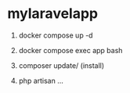 # mylaravelapp

1. docker compose up -d

2. docker compose exec app bash

3. composer update/ (install)

4. php artisan ...


